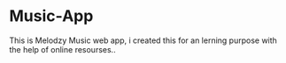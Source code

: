 <h1> Music-App </h1>
This is Melodzy Music web app, i created this for an lerning purpose with the help of online resourses..
